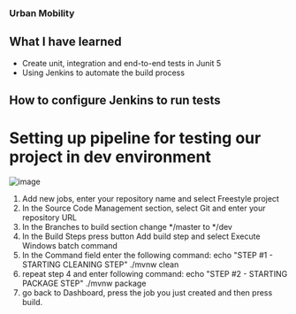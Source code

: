 ### Urban Mobility

## What I have learned
- Create unit, integration and end-to-end tests in Junit 5
- Using Jenkins to automate the build process

## How to configure Jenkins to run tests

# Setting up pipeline for testing our project in dev environment
![image](https://github.com/rodercode/urban-mobility/assets/54941923/068e5439-a1cc-4a13-90b2-4068445158bf)
1. Add new jobs, enter your repository name and select Freestyle project
2. In the Source Code Management section, select Git and enter your repository URL
3. In the Branches to build section change */master to */dev
4. In the Build Steps press button Add build step and select Execute Windows batch command
5. In the Command field enter the following command:
    echo "STEP #1 - STARTING CLEANING STEP" 
    ./mvnw clean
6. repeat step 4 and enter following command:
    echo "STEP #2 - STARTING PACKAGE STEP" 
    ./mvnw package
7. go back to Dashboard, press the job you just created and then press build.

    

